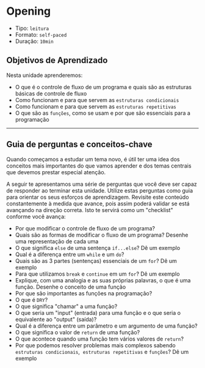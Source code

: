 # Opening

* Tipo: `leitura`
* Formato: `self-paced`
* Duração: `10min`

## Objetivos de Aprendizado

Nesta unidade aprenderemos:

* O que é o controle de fluxo de um programa e quais são as estruturas básicas
  de controle de fluxo
* Como funcionam e para que servem as `estruturas condicionais`
* Como funcionam e para que servem as `estruturas repetitivas`
* O que são as `funções`, como se usam e por que são essenciais para a
  programação

***

## Guia de perguntas e conceitos-chave

Quando começamos a estudar um tema novo, é útil ter uma idea dos conceitos mais
importantes do que vamos aprender e dos temas centrais que devemos prestar
especial atenção.

A seguir te apresentamos uma série de perguntas que você deve ser capaz de
responder ao terminar esta unidade. Utilize estas perguntas como guia para
orientar os seus esforços de aprendizagem. Revisite este conteúdo constantemente
à medida que avance, pois assim poderá validar se está avançando na direção
correta. Isto te servirá como um "checklist" conforme você avança:

* Por que modificar o controle de fluxo de um programa?
* Quais são as formas de modificar o fluxo de um programa? Desenhe uma
  representação de cada uma
* O que significa `else` de uma sentença `if...else`? Dê um exemplo
* Qual é a diferença entre um `while` e um `do`?
* Quais são as 3 partes (sentenças) essenciais de um `for`? Dê um exemplo
* Para que utilizamos `break` e `continue` em um `for`? Dê um exemplo
* Explique, com uma analogia e as suas próprias palavras, o que é uma função.
  Desenhe o conceito de uma função
* Por que são importantes as funções na programação?
* O que é `DRY`?
* O que significa "chamar" a uma função?
* O que seria um "input" (entrada) para uma função e o que seria o equivalente
  ao "output" (saída)?
* Qual é a diferença entre um parâmetro e um argumento de uma função?
* O que significa o valor de `return` de uma função?
* O que acontece quando uma função tem vários valores de `return`?
* Por que podemos resolver problemas mais complexos sabendo `estruturas
  condicionais`,  `estruturas repetitivas` e `funções`? Dê um exemplo
